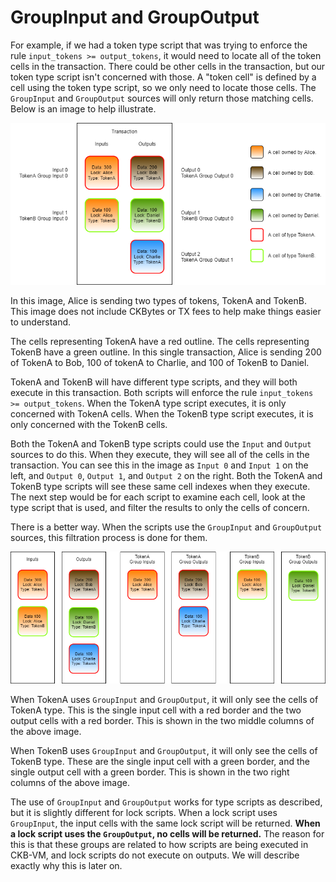 # GroupInput and GroupOutput

For example, if we had a token type script that was trying to enforce the rule `input_tokens >= output_tokens`, it would need to locate all of the token cells in the transaction. There could be other cells in the transaction, but our token type script isn't concerned with those. A "token cell" is defined by a cell using the token type script, so we only need to locate those cells. The `GroupInput` and `GroupOutput` sources will only return those matching cells. Below is an image to help illustrate.

![](../.gitbook/assets/group-source-transaction.png)

In this image, Alice is sending two types of tokens, TokenA and TokenB. This image does not include CKBytes or TX fees to help make things easier to understand.

The cells representing TokenA have a red outline. The cells representing TokenB have a green outline. In this single transaction, Alice is sending 200 of TokenA to Bob, 100 of tokenA to Charlie, and 100 of TokenB to Daniel.

TokenA and TokenB will have different type scripts, and they will both execute in this transaction. Both scripts will enforce the rule `input_tokens >= output_tokens`. When the TokenA type script executes, it is only concerned with TokenA cells. When the TokenB type script executes, it is only concerned with the TokenB cells.

Both the TokenA and TokenB type scripts could use the `Input` and `Output` sources to do this. When they execute, they will see all of the cells in the transaction. You can see this in the image as `Input 0` and `Input 1` on the left, and `Output 0`, `Output 1`, and `Output 2` on the right. Both the TokenA and TokenB type scripts will see these same cell indexes when they execute. The next step would be for each script to examine each cell, look at the type script that is used, and filter the results to only the cells of concern.

There is a better way. When the scripts use the `GroupInput` and `GroupOutput` sources, this filtration process is done for them.

![](../.gitbook/assets/group-source-breakdown.png)

When TokenA uses `GroupInput` and `GroupOutput`, it will only see the cells of TokenA type. This is the single input cell with a red border and the two output cells with a red border. This is shown in the two middle columns of the above image.

When TokenB uses `GroupInput` and `GroupOutput`, it will only see the cells of TokenB type. These are the single input cell with a green border, and the single output cell with a green border. This is shown in the two right columns of the above image.

The use of `GroupInput` and `GroupOutput` works for type scripts as described, but it is slightly different for lock scripts. When a lock script uses `GroupInput`, the input cells with the same lock script will be returned. **When a lock script uses the `GroupOutput`, no cells will be returned.** The reason for this is that these groups are related to how scripts are being executed in CKB-VM, and lock scripts do not execute on outputs. We will describe exactly why this is later on. 

